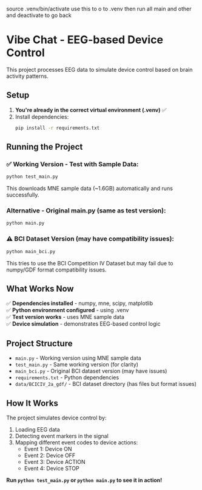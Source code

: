 source .venv/bin/activate use this to o to .venv then run all main and other and deactivate to go back
# Vibe Chat - EEG-based Device Control

This project processes EEG data to simulate device control based on brain activity patterns.

## Setup

1. **You're already in the correct virtual environment (.venv)** ✅
2. Install dependencies:
   ```sh
   pip install -r requirements.txt
   ```

## Running the Project

### ✅ Working Version - Test with Sample Data:
```sh
python test_main.py
```
This downloads MNE sample data (~1.6GB) automatically and runs successfully.

### Alternative - Original main.py (same as test version):
```sh
python main.py
```

### ⚠️ BCI Dataset Version (may have compatibility issues):
```sh
python main_bci.py
```
This tries to use the BCI Competition IV Dataset but may fail due to numpy/GDF format compatibility issues.

## What Works Now

✅ **Dependencies installed** - numpy, mne, scipy, matplotlib  
✅ **Python environment configured** - using .venv  
✅ **Test version works** - uses MNE sample data  
✅ **Device simulation** - demonstrates EEG-based control logic  

## Project Structure
- `main.py` - Working version using MNE sample data
- `test_main.py` - Same working version (for clarity)
- `main_bci.py` - Original BCI dataset version (may have issues)
- `requirements.txt` - Python dependencies
- `data/BCICIV_2a_gdf/` - BCI dataset directory (has files but format issues)

## How It Works
The project simulates device control by:
1. Loading EEG data
2. Detecting event markers in the signal
3. Mapping different event codes to device actions:
   - Event 1: Device ON
   - Event 2: Device OFF  
   - Event 3: Device ACTION
   - Event 4: Device STOP

**Run `python test_main.py` or `python main.py` to see it in action!**

